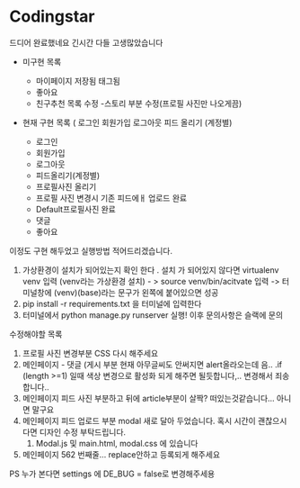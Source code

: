 # Codingstar

드디어 완료했네요 긴시간 다들 고생많았습니다 

- 미구현 목록 
    - 마이페이지 저장됨 태그됨
    - 좋아요
	- 친구추천 목록 수정
	-스토리 부분 수정(프로필 사진만 나오게끔)


- 현재 구현 목록 ( 로그인 회원가입 로그아웃 피드 올리기 (계정별)
    - 로그인
    - 회원가입
    - 로그아웃
    - 피드올리기(계정별)
    - 프로필사진 올리기
    - 프로필 사진 변경시 기존 피드에ㅐ 업로드 완료
    - Default프로필사진 완료
    - 댓글
    - 좋아요


이정도 구현 해두었고
실행방법 적어드리겠습니다.
1. 가상환경이 설치가 되어있는지 확인 한다 . 설치 가 되어있지 않다면 virtualenv venv 입력 (venv라는 가상환경 설치) - > source venv/bin/acitvate 입력 -> 터미널창에 (venv)(base)라는 문구가 왼쪽에 
붙어있으면 성공
2. pip install -r requirements.txt  을 터미널에 입력한다
3. 터미널에서 python manage.py runserver 실행!
이후 문의사항은 슬랙에 문의

수정해야할 목록
1. 프로필 사진 변경부분 CSS 다시 해주세요 
2. 메인페이지 - 댓글 (게시 부분 현재 아무글씨도 안써지면 alert올라오는데 음.. .if (length >=1) 일때 색상 변경으로 활성화 되게 해주면 될듯합니다,.. 변경해서 죄송합니다..
3. 메인페이지 피드 사진 부분하고 뒤에 article부분이 살짝? 떠있는것같습니다… 아니면 말구요
4. 메인페이지 피드 업로드 부분 modal 새로 달아 두었습니다. 혹시 시간이 괜찮으시다면 디자인 수정 부탁드립니다. 
    1. Modal.js 및 main.html, modal.css 에 있습니다
5. 메인페이지 562 번째줄… replace안하고 등록되게 해주세요



PS 누가 본다면 settings 에 DE_BUG = false로 변경해주세용
